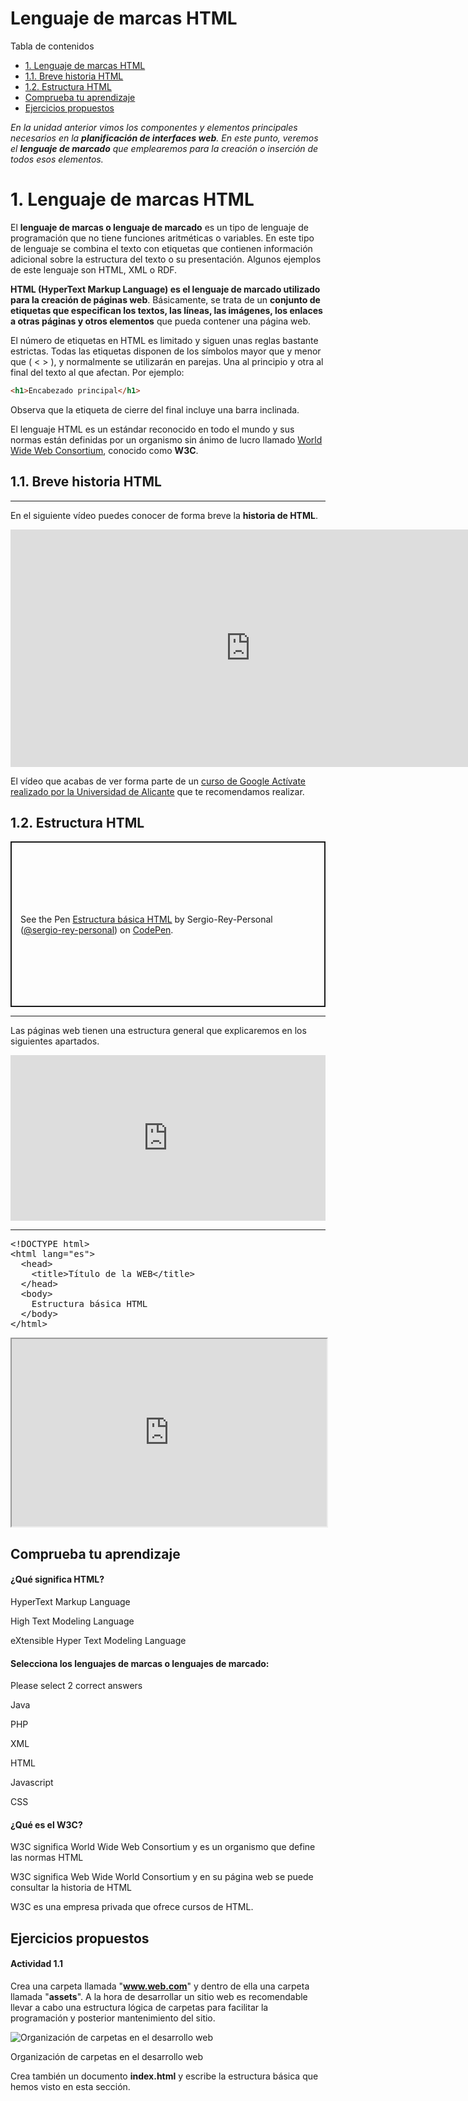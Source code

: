 Lenguaje de marcas HTML
=======================

Tabla de contenidos

-   [1\. Lenguaje de marcas HTML](#1-Lenguaje-de-marcas-HTML)
-   [1.1. Breve historia HTML](#11-Breve-historia-HTML)
-   [1.2. Estructura HTML](#12-Estructura-HTML)
-   [Comprueba tu aprendizaje](https://www.eniun.com/html-lenguaje-de-marcas/#Comprueba_tu_aprendizaje)
-   [Ejercicios propuestos](https://www.eniun.com/html-lenguaje-de-marcas/#Ejercicios_propuestos)

*En la unidad anterior vimos los componentes y elementos principales necesarios en la **planificación de interfaces web**. En este punto, veremos el **lenguaje de marcado** que emplearemos para la creación o inserción de todos esos elementos.*

# 1\. Lenguaje de marcas HTML

El **lenguaje de marcas o lenguaje de marcado** es un tipo de lenguaje de programación que no tiene funciones aritméticas o variables. En este tipo de lenguaje se combina el texto con etiquetas que contienen información adicional sobre la estructura del texto o su presentación. Algunos ejemplos de este lenguaje son HTML, XML o RDF.

**HTML (HyperText Markup Language) es el lenguaje de marcado utilizado para la creación de páginas web**. Básicamente, se trata de un **conjunto de etiquetas que especifican los textos, las líneas, las imágenes, los enlaces a otras páginas y otros elementos** que pueda contener una página web.

El número de etiquetas en HTML es limitado y siguen unas reglas bastante estrictas. Todas las etiquetas disponen de los símbolos mayor que y menor que ( < > ), y normalmente se utilizarán en parejas. Una al principio y otra al final del texto al que afectan. Por ejemplo:

```html
<h1>Encabezado principal</h1>
```

Observa que la etiqueta de cierre del final incluye una barra inclinada.

El lenguaje HTML es un estándar reconocido en todo el mundo y sus normas están definidas por un organismo sin ánimo de lucro llamado [World Wide Web Consortium](https://www.w3.org/), conocido como **W3C**. 

## 1.1. Breve historia HTML
------------------------

En el siguiente vídeo puedes conocer de forma breve la **historia de HTML**.

<iframe width="768" height="380" src="https://www.youtube.com/embed/EEttUcYhv30" frameborder="0" allow="accelerometer; autoplay; encrypted-media; gyroscope; picture-in-picture" allowfullscreen></iframe>

El vídeo que acabas de ver forma parte de un [curso de Google Actívate realizado por la Universidad de Alicante](https://learndigital.withgoogle.com/activate/course/web-development-I) que te recomendamos realizar.

## 1.2. Estructura HTML

<p class="codepen" data-height="265" data-theme-id="light" data-default-tab="html,result" data-user="sergio-rey-personal" data-slug-hash="xxZVBRv" data-preview="true" style="height: 265px; box-sizing: border-box; display: flex; align-items: center; justify-content: center; border: 2px solid; margin: 1em 0; padding: 1em;" data-pen-title="Estructura básica HTML">
  <span>See the Pen <a href="https://codepen.io/sergio-rey-personal/pen/xxZVBRv">
  Estructura básica HTML</a> by Sergio-Rey-Personal (<a href="https://codepen.io/sergio-rey-personal">@sergio-rey-personal</a>)
  on <a href="https://codepen.io">CodePen</a>.</span>
</p>
<script async src="https://static.codepen.io/assets/embed/ei.js"></script>

--------



Las páginas web tienen una estructura general que explicaremos en los siguientes apartados.
<iframe height="265" style="width: 100%;" scrolling="no" title="Estructura básica HTML" src="https://codepen.io/sergio-rey-personal/embed/preview/xxZVBRv?height=265&theme-id=light&default-tab=html,result" frameborder="no" allowtransparency="true" allowfullscreen="true">
  See the Pen <a href='https://codepen.io/sergio-rey-personal/pen/xxZVBRv'>Estructura básica HTML</a> by Sergio-Rey-Personal
  (<a href='https://codepen.io/sergio-rey-personal'>@sergio-rey-personal</a>) on <a href='https://codepen.io'>CodePen</a>.
</iframe>

----


<div class="codepen" data-height="265" data-theme-id="light" data-default-tab="html,result" data-user="sergio-rey-personal" data-slug-hash="xxZVBRv" data-prefill='{"title":"Estructura básica HTML","tags":[],"scripts":[],"stylesheets":[]}'>
  <pre data-lang="html">&lt;!DOCTYPE html>
&lt;html lang="es">  
  &lt;head>    
    &lt;title>Título de la WEB&lt;/title>       
  &lt;/head>  
  &lt;body>    
    Estructura básica HTML
  &lt;/body>  
&lt;/html></pre></div>
<script async src="https://static.codepen.io/assets/embed/ei.js"></script>


<iframe
  src="https://codepen.io/sergio-rey-personal/pen/xxZVBRv"
  style="width:100%; height:300px;"
></iframe>



Comprueba tu aprendizaje
------------------------

#### ¿Qué significa HTML?

HyperText Markup Language

High Text Modeling Language

eXtensible Hyper Text Modeling Language

#### Selecciona los lenguajes de marcas o lenguajes de marcado:

Please select 2 correct answers

Java

PHP

XML

HTML

Javascript

CSS

#### ¿Qué es el W3C?

W3C significa World Wide Web Consortium y es un organismo que define las normas HTML

W3C significa Web Wide World Consortium y en su página web se puede consultar la historia de HTML

W3C es una empresa privada que ofrece cursos de HTML.

Ejercicios propuestos
---------------------

#### Actividad 1.1

Crea una carpeta llamada "**www.web.com**" y dentro de ella una carpeta llamada "**assets**". A la hora de desarrollar un sitio web es recomendable llevar a cabo una estructura lógica de carpetas para facilitar la programación y posterior mantenimiento del sitio.

![Organización de carpetas en el desarrollo web](https://www.eniun.com/wp-content/uploads/estructura-de-carpetas-desarrollo-web.png)

Organización de carpetas en el desarrollo web

Crea también un documento **index.html** y escribe la estructura básica que hemos visto en esta sección.